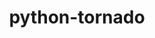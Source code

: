 ---
title: python-tornado
registryType: instrumentation
tags:
  - opentracing
  - Python
repo: https://github.com/opentracing-contrib/python-tornado
license: Apache License 2.0
description: OpenTracing instrumentation for Tornado
authors: OpenTracing Contributors
---
